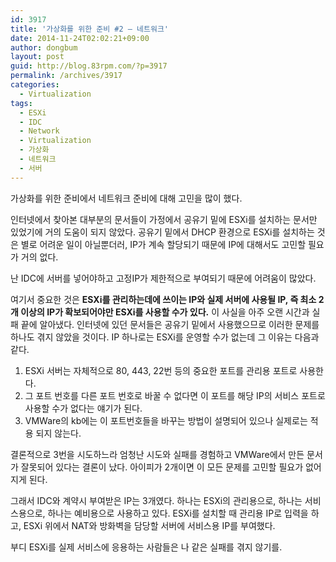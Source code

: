 ```yaml
---
id: 3917
title: '가상화를 위한 준비 #2 – 네트워크'
date: 2014-11-24T02:02:21+09:00
author: dongbum
layout: post
guid: http://blog.83rpm.com/?p=3917
permalink: /archives/3917
categories:
  - Virtualization
tags:
  - ESXi
  - IDC
  - Network
  - Virtualization
  - 가상화
  - 네트워크
  - 서버
---
```

가상화를 위한 준비에서 네트워크 준비에 대해 고민을 많이 했다.

인터넷에서 찾아본 대부분의 문서들이 가정에서 공유기 밑에 ESXi를 설치하는 문서만 있었기에 거의 도움이 되지 않았다. 공유기 밑에서 DHCP 환경으로 ESXi를 설치하는 것은 별로 어려운 일이 아닐뿐더러, IP가 계속 할당되기 때문에 IP에 대해서도 고민할 필요가 거의 없다.

난 IDC에 서버를 넣어야하고 고정IP가 제한적으로 부여되기 때문에 어려움이 많았다.

여기서 중요한 것은 **ESXi를 관리하는데에 쓰이는 IP와 실제 서버에 사용될 IP, 즉 최소 2개 이상의 IP가 확보되어야만 ESXi를 사용할 수가 있다.** 이 사실을 아주 오랜 시간과 실패 끝에 알아냈다. 인터넷에 있던 문서들은 공유기 밑에서 사용했으므로 이러한 문제를 하나도 겪지 않았을 것이다. IP 하나로는 ESXi를 운영할 수가 없는데 그 이유는 다음과 같다.

  1. ESXi 서버는 자체적으로 80, 443, 22번 등의 중요한 포트를 관리용 포트로 사용한다.
  2. 그 포트 번호를 다른 포트 번호로 바꿀 수 없다면 이 포트를 해당 IP의 서비스 포트로 사용할 수가 없다는 얘기가 된다.
  3. VMWare의 kb에는 이 포트번호들을 바꾸는 방법이 설명되어 있으나 실제로는 적용 되지 않는다.

결론적으로 3번을 시도하느라 엄청난 시도와 실패를 경험하고 VMWare에서 만든 문서가 잘못되어 있다는 결론이 났다. 아이피가 2개이면 이 모든 문제를 고민할 필요가 없어지게 된다.

그래서 IDC와 계약시 부여받은 IP는 3개였다. 하나는 ESXi의 관리용으로, 하나는 서비스용으로, 하나는 예비용으로 사용하고 있다. ESXi를 설치할 때 관리용 IP로 입력을 하고, ESXi 위에서 NAT와 방화벽을 담당할 서버에 서비스용 IP를 부여했다.

부디 ESXi를 실제 서비스에 응용하는 사람들은 나 같은 실패를 겪지 않기를.
